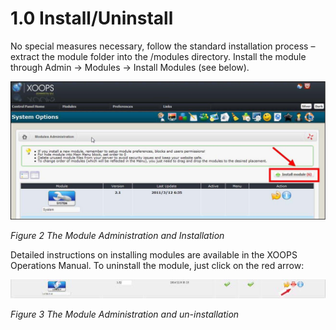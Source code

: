 # 1.0 Install/Uninstall

No special measures necessary, follow the standard installation process – extract the module folder into the /modules directory. Install the module through Admin -> Modules -> Install Modules (see below). 

![image005.jpg](../assets/image005.jpg)

*Figure 2 The Module Administration and Installation*

Detailed instructions on installing modules are available in the XOOPS Operations Manual.  To uninstall the module, just click on the red arrow:
 
 ![image006.gif](../assets/image006.jpg)
 
*Figure 3 The Module Administration and un-installation*
